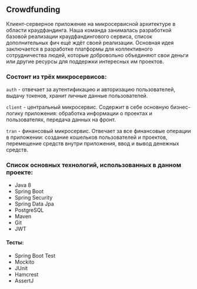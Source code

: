 ## Crowdfunding

Клиент-серверное приложение на микросервисной архитектуре в области краудфандинга. Наша команда занималась разработкой базовой реализации краудфандингового сервиса, список дополнительных фич ещё ждёт своей реализации.
Основная идея заключается в разработке платформы для коллективного сотрудничества людей, которые добровольно объединяют свои деньги или другие ресурсы для поддержки интересных им проектов.

### Состоит из трёх микросервисов:

`auth` - отвечает за аутентификацию и авторизацию пользователей, выдачу токенов, хранит личные данные пользователей.

`client` - центральный микросервис. Содержит в себе основную бизнес-логику приложения: обработка информации о проектах и пользователях, передача данных на фронт.

`tran` - финансовый микросервис. Отвечает за все финансовые операции в приложении: создание кошельков пользователей и проектов, перемещение средств внутри приложения, ввод и вывод денежных средств.


### Список основных технологий, использованных в данном проекте:
+ Java 8
+ Spring Boot
+ Spring Security
+ Spring Data Jpa
+ PostgreSQL
+ Maven
+ Git
+ JWT

#### Тесты:
+ Spring Boot Test
+ Mockito
+ JUnit
+ Hamcrest
+ AssertJ
